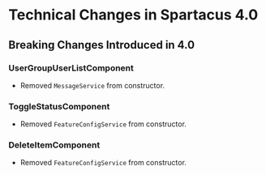 # Technical Changes in Spartacus 4.0

## Breaking Changes Introduced in 4.0

### UserGroupUserListComponent
- Removed `MessageService` from constructor.

### ToggleStatusComponent
- Removed `FeatureConfigService` from constructor.

### DeleteItemComponent
- Removed `FeatureConfigService` from constructor.